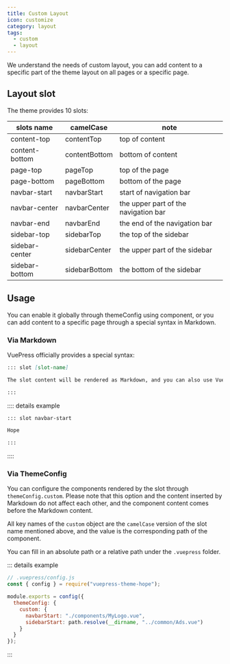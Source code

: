 ```yaml
---
title: Custom Layout
icon: customize
category: layout
tags:
  - custom
  - layout
---
```


We understand the needs of custom layout, you can add content to a specific part of the theme layout on all pages or a specific page.

## Layout slot

The theme provides 10 slots:

| slots name     | camelCase     | note                                 |
| -------------- | ------------- | ------------------------------------ |
| content-top    | contentTop    | top of content                       |
| content-bottom | contentBottom | bottom of content                    |
| page-top       | pageTop       | top of the page                      |
| page-bottom    | pageBottom    | bottom of the page                   |
| navbar-start   | navbarStart   | start of navigation bar              |
| navbar-center  | navbarCenter  | the upper part of the navigation bar |
| navbar-end     | navbarEnd     | the end of the navigation bar        |
| sidebar-top    | sidebarTop    | the top of the sidebar               |
| sidebar-center | sidebarCenter | the upper part of the sidebar        |
| sidebar-bottom | sidebarBottom | the bottom of the sidebar            |

## Usage

You can enable it globally through themeConfig using component, or you can add content to a specific page through a special syntax in Markdown.

### Via Markdown

VuePress officially provides a special syntax:

```md
::: slot [slot-name]

The slot content will be rendered as Markdown, and you can also use Vue components.

:::
```

:::: details example

```md
::: slot navbar-start

Hope

:::
```

::::

### Via ThemeConfig

You can configure the components rendered by the slot through `themeConfig.custom`. Please note that this option and the content inserted by Markdown do not affect each other, and the component content comes before the Markdown content.

All key names of the `custom` object are the `camelCase` version of the slot name mentioned above, and the value is the corresponding path of the component.

You can fill in an absolute path or a relative path under the `.vuepress` folder.

::: details example

```js
// .vuepress/config.js
const { config } = require("vuepress-theme-hope");

module.exports = config({
  themeConfig: {
    custom: {
      navbarStart: "./components/MyLogo.vue",
      sidebarStart: path.resolve(__dirname, "../common/Ads.vue")
    }
  }
});
```

:::
